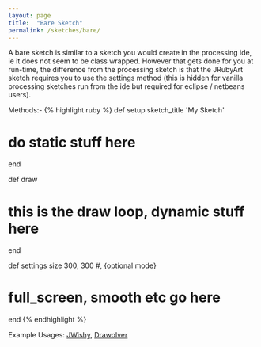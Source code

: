 ```yaml
---
layout: page
title:  "Bare Sketch"
permalink: /sketches/bare/
---
```


A bare sketch is similar to a sketch you would create in the processing ide, ie it does not seem to be class wrapped.  However that gets done for you at run-time, the difference from the processing sketch is that the JRubyArt sketch requires you to use the settings method (this is hidden for vanilla processing sketches run from the ide but required for eclipse / netbeans users).

Methods:-
{% highlight ruby %}
def setup
  sketch_title 'My Sketch'
  # do static stuff here
end

def draw
  # this is the draw loop, dynamic stuff here
end

def settings
  size 300, 300 #, {optional mode}
  # full_screen, smooth etc go here
end
{% endhighlight %}

Example Usages: [JWishy][jwishy], [Drawolver][drawolver]

[jwishy]: https://github.com/ruby-processing/samples4ruby-processing3/blob/master/contributed/jwishy.rb
[drawolver]: https://github.com/ruby-processing/samples4ruby-processing3/blob/master/contributed/drawolver.rb

